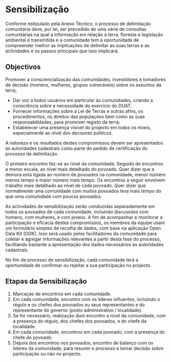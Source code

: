 # Sensibilização

Conforme estipulado pela Anexo Técnico, o processo de delimitação comunitária deve, por lei, ser precedido de uma série de consultas comunitárias na qual a informação em relação à terra, floresta e legislação ambiental é transmitida e a comunidade tem a oportunidade de compreender melhor as implicações de delimitar as suas terras e as actividades e os passos principais que isso implicará.

## Objectivos

Promover a consciencialização das comunidades, investidores e tomadores de decisão \(homens, mulheres, grupos vulneráveis\) sobre os assuntos da terra;

* Dar voz a todos usuários em particular às comunidades, criando a consciência sobre a necessidade do exercício do DUAT; 
* Fornecer informações sobre a Lei de Terras e outras afins, os procedimentos, os direitos das populações bem como as suas responsabilidades, para promover registo da terra;
* Estabelecer uma presença visível do projecto em todos os níveis, especialmente ao nível dos decisores políticos.

A natureza e os resultados destes compromissos devem ser apresentados às autoridades cadastrais como parte do pedido de certificação do processo de delimitação.

O primeiro encontro faz-se ao nível da comunidade. Seguido de encontros a menor escala, ao nível mais detalhado do povoado. Quer dizer que a demora esta ligada ao número de povoados na comunidade, menor número menos tempo e maior número mais tempo. Os encontros a seguir envolvem trabalho mais detalhado ao nível de cada povoado. Quer dizer que normalmente uma comunidade com muitos povoados leva mais tempo do que uma comunidade com poucos povoados.

As actividades de sensibilização serão conduzidas separadamente em todos os povoados de cada comunidade, incluindo discussões com homens, com mulheres, e com jovens. A fim de acompanhar e monitorar a participação e eficácia destes compromissos, os membros da equipe usam um formulário simples de recolha de dados, com base na aplicação Open Data Kit \(ODK\). Isso será usado pelos facilitadores da comunidade para coletar e agregar informações relevantes a partir desta fase do processo, facilitando bastante a apresentação dos dados necessários às autoridades cadastrais.

No fim de processo de sensibilização, cada comunidade terá a oportunidade de confirmar ou rejeitar a sua participação no projecto.

## Etapas da Sensibilização

1. Marcação de encontros em cada comunidade.
2. Em cada comunidade, encontro com os líderes influentes, incluindo o régulo e os chefes dos povoados ou seus representantes e do representante do governo \(posto administrativo / localidade\).
3. Se for necessário, realização dum encontro a nível da comunidade, com a presença do régulo, dos chefes dos povoados, e do chefe da localidade.
4. Em cada comunidade, encontros em cada povoado, com a presença do chefe do povoado.
5. Depois dos encontros nos povoados, encontro de balanço com os líderes da comunidade, para resumir o processo e tomar decisão sobre participação ou não no projecto.

